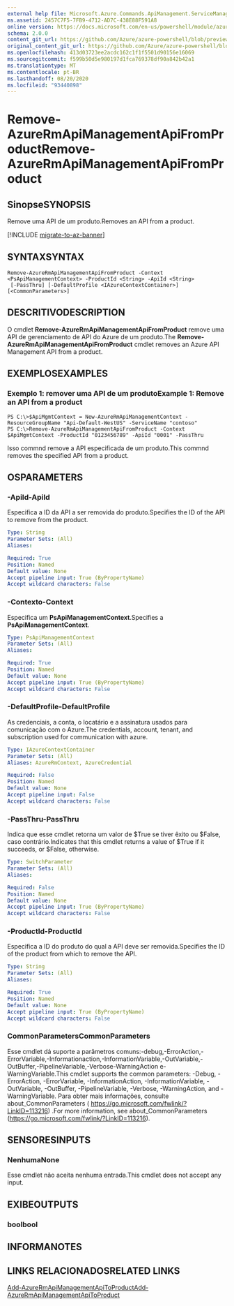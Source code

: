 ```yaml
---
external help file: Microsoft.Azure.Commands.ApiManagement.ServiceManagement.dll-Help.xml
ms.assetid: 2457C7F5-7FB9-4712-AD7C-438E88F591A8
online version: https://docs.microsoft.com/en-us/powershell/module/azurerm.apimanagement/remove-azurermapimanagementapifromproduct
schema: 2.0.0
content_git_url: https://github.com/Azure/azure-powershell/blob/preview/src/ResourceManager/ApiManagement/Commands.ApiManagement/help/Remove-AzureRmApiManagementApiFromProduct.md
original_content_git_url: https://github.com/Azure/azure-powershell/blob/preview/src/ResourceManager/ApiManagement/Commands.ApiManagement/help/Remove-AzureRmApiManagementApiFromProduct.md
ms.openlocfilehash: 413d03723ee2acdc162c1f1f5501d90156e16069
ms.sourcegitcommit: f599b50d5e980197d1fca769378df90a842b42a1
ms.translationtype: MT
ms.contentlocale: pt-BR
ms.lasthandoff: 08/20/2020
ms.locfileid: "93440898"
---
```

# <span data-ttu-id="d550a-101">Remove-AzureRmApiManagementApiFromProduct</span><span class="sxs-lookup"><span data-stu-id="d550a-101">Remove-AzureRmApiManagementApiFromProduct</span></span>

## <span data-ttu-id="d550a-102">Sinopse</span><span class="sxs-lookup"><span data-stu-id="d550a-102">SYNOPSIS</span></span>
<span data-ttu-id="d550a-103">Remove uma API de um produto.</span><span class="sxs-lookup"><span data-stu-id="d550a-103">Removes an API from a product.</span></span>

[!INCLUDE [migrate-to-az-banner](../../includes/migrate-to-az-banner.md)]

## <span data-ttu-id="d550a-104">SYNTAX</span><span class="sxs-lookup"><span data-stu-id="d550a-104">SYNTAX</span></span>

```
Remove-AzureRmApiManagementApiFromProduct -Context <PsApiManagementContext> -ProductId <String> -ApiId <String>
 [-PassThru] [-DefaultProfile <IAzureContextContainer>] [<CommonParameters>]
```

## <span data-ttu-id="d550a-105">DESCRITIVO</span><span class="sxs-lookup"><span data-stu-id="d550a-105">DESCRIPTION</span></span>
<span data-ttu-id="d550a-106">O cmdlet **Remove-AzureRmApiManagementApiFromProduct** remove uma API de gerenciamento de API do Azure de um produto.</span><span class="sxs-lookup"><span data-stu-id="d550a-106">The **Remove-AzureRmApiManagementApiFromProduct** cmdlet removes an Azure API Management API from a product.</span></span>

## <span data-ttu-id="d550a-107">EXEMPLOS</span><span class="sxs-lookup"><span data-stu-id="d550a-107">EXAMPLES</span></span>

### <span data-ttu-id="d550a-108">Exemplo 1: remover uma API de um produto</span><span class="sxs-lookup"><span data-stu-id="d550a-108">Example 1: Remove an API from a product</span></span>
```
PS C:\>$ApiMgmtContext = New-AzureRmApiManagementContext -ResourceGroupName "Api-Default-WestUS" -ServiceName "contoso"
PS C:\>Remove-AzureRmApiManagementApiFromProduct -Context $ApiMgmtContext -ProductId "0123456789" -ApiId "0001" -PassThru
```

<span data-ttu-id="d550a-109">Isso commnd remove a API especificada de um produto.</span><span class="sxs-lookup"><span data-stu-id="d550a-109">This commnd removes the specified API from a product.</span></span>

## <span data-ttu-id="d550a-110">OS</span><span class="sxs-lookup"><span data-stu-id="d550a-110">PARAMETERS</span></span>

### <span data-ttu-id="d550a-111">-ApiId</span><span class="sxs-lookup"><span data-stu-id="d550a-111">-ApiId</span></span>
<span data-ttu-id="d550a-112">Especifica a ID da API a ser removida do produto.</span><span class="sxs-lookup"><span data-stu-id="d550a-112">Specifies the ID of the API to remove from the product.</span></span>

```yaml
Type: String
Parameter Sets: (All)
Aliases: 

Required: True
Position: Named
Default value: None
Accept pipeline input: True (ByPropertyName)
Accept wildcard characters: False
```

### <span data-ttu-id="d550a-113">-Contexto</span><span class="sxs-lookup"><span data-stu-id="d550a-113">-Context</span></span>
<span data-ttu-id="d550a-114">Especifica um **PsApiManagementContext**.</span><span class="sxs-lookup"><span data-stu-id="d550a-114">Specifies a **PsApiManagementContext**.</span></span>

```yaml
Type: PsApiManagementContext
Parameter Sets: (All)
Aliases: 

Required: True
Position: Named
Default value: None
Accept pipeline input: True (ByPropertyName)
Accept wildcard characters: False
```

### <span data-ttu-id="d550a-115">-DefaultProfile</span><span class="sxs-lookup"><span data-stu-id="d550a-115">-DefaultProfile</span></span>
<span data-ttu-id="d550a-116">As credenciais, a conta, o locatário e a assinatura usados para comunicação com o Azure.</span><span class="sxs-lookup"><span data-stu-id="d550a-116">The credentials, account, tenant, and subscription used for communication with azure.</span></span>
 
```yaml
Type: IAzureContextContainer
Parameter Sets: (All)
Aliases: AzureRmContext, AzureCredential

Required: False
Position: Named
Default value: None
Accept pipeline input: False
Accept wildcard characters: False
```

### <span data-ttu-id="d550a-117">-PassThru</span><span class="sxs-lookup"><span data-stu-id="d550a-117">-PassThru</span></span>
<span data-ttu-id="d550a-118">Indica que esse cmdlet retorna um valor de $True se tiver êxito ou $False, caso contrário.</span><span class="sxs-lookup"><span data-stu-id="d550a-118">Indicates that this cmdlet returns a value of $True if it succeeds, or $False, otherwise.</span></span>

```yaml
Type: SwitchParameter
Parameter Sets: (All)
Aliases: 

Required: False
Position: Named
Default value: None
Accept pipeline input: True (ByPropertyName)
Accept wildcard characters: False
```

### <span data-ttu-id="d550a-119">-ProductId</span><span class="sxs-lookup"><span data-stu-id="d550a-119">-ProductId</span></span>
<span data-ttu-id="d550a-120">Especifica a ID do produto do qual a API deve ser removida.</span><span class="sxs-lookup"><span data-stu-id="d550a-120">Specifies the ID of the product from which to remove the API.</span></span>

```yaml
Type: String
Parameter Sets: (All)
Aliases: 

Required: True
Position: Named
Default value: None
Accept pipeline input: True (ByPropertyName)
Accept wildcard characters: False
```

### <span data-ttu-id="d550a-121">CommonParameters</span><span class="sxs-lookup"><span data-stu-id="d550a-121">CommonParameters</span></span>
<span data-ttu-id="d550a-122">Esse cmdlet dá suporte a parâmetros comuns:-debug,-ErrorAction,-ErrorVariable,-Informationaction,-InformationVariable,-OutVariable,-OutBuffer,-PipelineVariable,-Verbose-WarningAction e-WarningVariable.</span><span class="sxs-lookup"><span data-stu-id="d550a-122">This cmdlet supports the common parameters: -Debug, -ErrorAction, -ErrorVariable, -InformationAction, -InformationVariable, -OutVariable, -OutBuffer, -PipelineVariable, -Verbose, -WarningAction, and -WarningVariable.</span></span> <span data-ttu-id="d550a-123">Para obter mais informações, consulte about_CommonParameters ( https://go.microsoft.com/fwlink/?LinkID=113216) .</span><span class="sxs-lookup"><span data-stu-id="d550a-123">For more information, see about_CommonParameters (https://go.microsoft.com/fwlink/?LinkID=113216).</span></span>

## <span data-ttu-id="d550a-124">SENSORES</span><span class="sxs-lookup"><span data-stu-id="d550a-124">INPUTS</span></span>

### <span data-ttu-id="d550a-125">Nenhuma</span><span class="sxs-lookup"><span data-stu-id="d550a-125">None</span></span>
<span data-ttu-id="d550a-126">Esse cmdlet não aceita nenhuma entrada.</span><span class="sxs-lookup"><span data-stu-id="d550a-126">This cmdlet does not accept any input.</span></span>

## <span data-ttu-id="d550a-127">EXIBE</span><span class="sxs-lookup"><span data-stu-id="d550a-127">OUTPUTS</span></span>

### <span data-ttu-id="d550a-128">bool</span><span class="sxs-lookup"><span data-stu-id="d550a-128">bool</span></span>

## <span data-ttu-id="d550a-129">INFORMA</span><span class="sxs-lookup"><span data-stu-id="d550a-129">NOTES</span></span>

## <span data-ttu-id="d550a-130">LINKS RELACIONADOS</span><span class="sxs-lookup"><span data-stu-id="d550a-130">RELATED LINKS</span></span>

[<span data-ttu-id="d550a-131">Add-AzureRmApiManagementApiToProduct</span><span class="sxs-lookup"><span data-stu-id="d550a-131">Add-AzureRmApiManagementApiToProduct</span></span>](./Add-AzureRmApiManagementApiToProduct.md)


